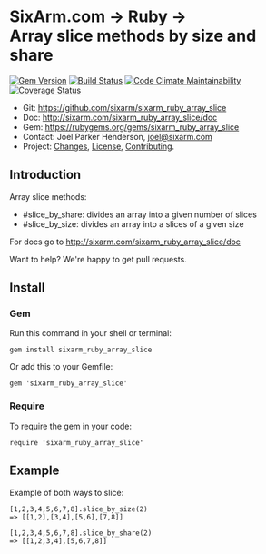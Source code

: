 # SixArm.com → Ruby → <br> Array slice methods by size and share

<!--header-open-->

[![Gem Version](https://badge.fury.io/rb/sixarm_ruby_array_slice.svg)](http://badge.fury.io/rb/sixarm_ruby_array_slice)
[![Build Status](https://travis-ci.org/SixArm/sixarm_ruby_array_slice.png)](https://travis-ci.org/SixArm/sixarm_ruby_array_slice)
[![Code Climate Maintainability](https://api.codeclimate.com/v1/badges/fb5f3a2a3d6a88a79912/maintainability)](https://codeclimate.com/github/SixArm/sixarm_ruby_array_slice/maintainability)
[![Coverage Status](https://coveralls.io/repos/SixArm/sixarm_ruby_array_slice/badge.svg?branch=master&service=github)](https://coveralls.io/github/SixArm/sixarm_ruby_array_slice?branch=master)

* Git: <https://github.com/sixarm/sixarm_ruby_array_slice>
* Doc: <http://sixarm.com/sixarm_ruby_array_slice/doc>
* Gem: <https://rubygems.org/gems/sixarm_ruby_array_slice>
* Contact: Joel Parker Henderson, <joel@sixarm.com>
* Project: [Changes](CHANGES.md), [License](LICENSE.md), [Contributing](CONTRIBUTING.md).

<!--header-shut-->


## Introduction

Array slice methods:

* #slice_by_share: divides an array into a given number of slices
* #slice_by_size: divides an array into a slices of a given size

For docs go to <http://sixarm.com/sixarm_ruby_array_slice/doc>

Want to help? We're happy to get pull requests.


<!--install-opent-->

## Install

### Gem

Run this command in your shell or terminal:

    gem install sixarm_ruby_array_slice

Or add this to your Gemfile:

    gem 'sixarm_ruby_array_slice'

### Require

To require the gem in your code:

    require 'sixarm_ruby_array_slice'

<!--install-shut-->


## Example

Example of both ways to slice:

    [1,2,3,4,5,6,7,8].slice_by_size(2)
    => [[1,2],[3,4],[5,6],[7,8]]

    [1,2,3,4,5,6,7,8].slice_by_share(2)
    => [[1,2,3,4],[5,6,7,8]]
